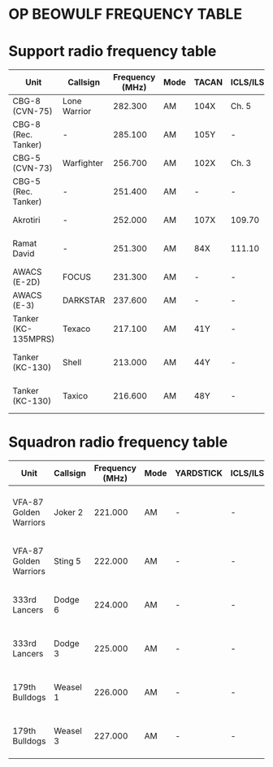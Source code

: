 # OP BEOWULF FREQUENCY TABLE

# Support radio frequency table
| **Unit**              | **Callsign** | **Frequency (MHz)** | **Mode** | **TACAN** | **ICLS/ILS** | **Notes**              |
|-----------------------|--------------|---------------------|----------|-----------|--------------|------------------------|
| CBG-8 (CVN-75)        | Lone Warrior | 282.300             | AM       | 104X      | Ch. 5        | CBG-8 ATC              |
| CBG-8 (Rec. Tanker)   | -            | 285.100             | AM       | 105Y      | -            | CBG-8 Rec. Tanker      |
| CBG-5 (CVN-73)        | Warfighter   | 256.700             | AM       | 102X      | Ch. 3        | CBG-5 ATC              |
| CBG-5 (Rec. Tanker)   | -            | 251.400             | AM       | -         | -            | CBG-8 Rec.Tanker       |
| Akrotiri              | -            | 252.000             | AM       | 107X      | 109.70       | Akrotiri Airbase       |
| Ramat David           | -            | 251.300             | AM       | 84X       | 111.10       | Ramat David Airbase    |
| AWACS (E-2D)          | FOCUS        | 231.300             | AM       | -         | -            | Airborne Control       |
| AWACS (E-3)           | DARKSTAR     | 237.600             | AM       | -         | -            | Airborne Control       |
| Tanker (KC-135MPRS)   | Texaco       | 217.100             | AM       | 41Y       | -            | Probe-and-Drogue       |
| Tanker (KC-130)       | Shell        | 213.000             | AM       | 44Y       | -            | Probe-and-Drogue       |
| Tanker (KC-130)       | Taxico       | 216.600             | AM       | 48Y       | -            | Probe-and-Drogue       |

# Squadron radio frequency table
| **Unit**              | **Callsign** | **Frequency (MHz)** | **Mode** | **YARDSTICK** | **ICLS/ILS** | **Notes**              |
|-----------------------|--------------|---------------------|----------|---------------|--------------|------------------------|
| VFA-87 Golden Warriors| Joker 2      | 221.000             | AM       | -             | -            | VFA-87 Joker 2 Flight  |
| VFA-87 Golden Warriors| Sting 5      | 222.000             | AM       | -             | -            | VFA-87 Sting 5 Flight  |
| 333rd Lancers         | Dodge 6      | 224.000             | AM       | -             | -            | 333rd Dodge 6 Flight   |
| 333rd Lancers         | Dodge 3      | 225.000             | AM       | -             | -            | 333rd Dodge 3 Flight   |
| 179th Bulldogs        | Weasel 1     | 226.000             | AM       | -             | -            | 179th Weasel 1 Flight  |
| 179th Bulldogs        | Weasel 3     | 227.000             | AM       | -             | -            | 179th Weasel 3 Flight  |